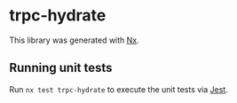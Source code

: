 # trpc-hydrate

This library was generated with [Nx](https://nx.dev).

## Running unit tests

Run `nx test trpc-hydrate` to execute the unit tests via [Jest](https://jestjs.io).
